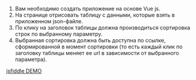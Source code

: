 1. Вам необходимо создать приложение на основе Vue js. 
2. На странице отрисовать таблицу с данными, которые взять в приложенном json-файле. 
3. По клику на заголовок таблицы должна производиться сортировка строк по выбранному параметру. 
4. Выбранная сортировка должна быть доступна по ссылке, сформированной в момент сортировки (то есть каждый клик по заголовку таблицы меняет ее url в зависимости от выбранного параметра). 

<a href="https://jsfiddle.net/AlexeyB/fodhs9f1/">jsfiddle DEMO</a>
